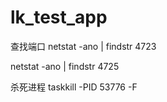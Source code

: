 <!--
 * @Author: your name
 * @Date: 2021-09-06 15:58:48
 * @LastEditTime: 2021-09-22 14:34:54
 * @LastEditors: your name
 * @Description: In User Settings Edit
 * @FilePath: /lk_test_app/README.md
-->
# lk_test_app

查找端口
netstat -ano | findstr 4723

netstat -ano | findstr 4725

杀死进程
taskkill -PID 53776 -F


